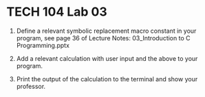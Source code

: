 TECH 104 Lab 03
===============

1.  Define a relevant symbolic replacement macro constant in your program, see
    page 36 of Lecture Notes: 03_Introduction to C Programming.pptx

2.  Add a relevant calculation with user input and the above to your program.

3.  Print the output of the calculation to the terminal and show your professor.
